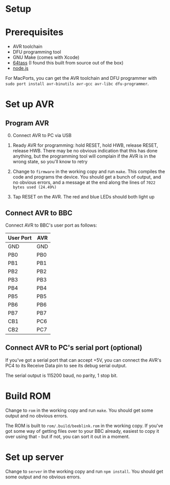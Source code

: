 # Setup

# Prerequisites

* AVR toolchain
* DFU programming tool
* GNU Make (comes with Xcode)
* [64tass](https://sourceforge.net/projects/tass64/) (I found this
  built from source out of the box)
* [node.js](https://nodejs.org/en/download/)

For MacPorts, you can get the AVR toolchain and DFU programmer with
`sudo port install avr-binutils avr-gcc avr-libc dfu-programmer`.

# Set up AVR

## Program AVR ##

0. Connect AVR to PC via USB

1. Ready AVR for programming: hold RESET, hold HWB, release RESET,
   release HWB. There may be no obvious indication that this has done
   anything, but the programming tool will complain if the AVR is in
   the wrong state, so you'll know to retry
   
2. Change to `firmware` in the working copy and run `make`. This
   compiles the code and programs the device. You should get a bunch
   of output, and no obvious errors, and a message at the end along
   the lines of `7022 bytes used (24.49%)`
   
3. Tap RESET on the AVR. The red and blue LEDs should both light up

## Connect AVR to BBC ##

Connect AVR to BBC's user port as follows:

| User Port | AVR |
| --- | --- |
| GND | GND | 
| PB0 | PB0 |
| PB1 | PB1 |
| PB2 | PB2 |
| PB3 | PB3 |
| PB4 | PB4 |
| PB5 | PB5 |
| PB6 | PB6 |
| PB7 | PB7 |
| CB1 | PC6 |
| CB2 | PC7 |

## Connect AVR to PC's serial port (optional) ##

If you've got a serial port that can accept +5V, you can connect the
AVR's PC4 to its Receive Data pin to see its debug serial output.

The serial output is 115200 baud, no parity, 1 stop bit.

# Build ROM

Change to `rom` in the working copy and run `make`. You should get
some output and no obvious errors.

The ROM is built to `rom/.build/beeblink.rom` in the working copy. If
you've got some way of getting files over to your BBC already, easiest
to copy it over using that - but if not, you can sort it out in a
moment.

# Set up server

Change to `server` in the working copy and run `npm install`. You
should get some output and no obvious errors.

